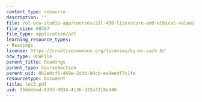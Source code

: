 ```yaml
---
content_type: resource
description: ''
file: /ol-ocw-studio-app/courses/21l-450-literature-and-ethical-values-fall-2002/716de6ad833349344c36332a7319a346_lec3.pdf
file_size: 68767
file_type: application/pdf
learning_resource_types:
- Readings
license: https://creativecommons.org/licenses/by-nc-sa/4.0/
ocw_type: OCWFile
parent_title: Readings
parent_type: CourseSection
parent_uid: 8b2e0cf6-469e-2ddb-b0cb-ea8eedf7c1fe
resourcetype: Document
title: lec3.pdf
uid: 716de6ad-8333-4934-4c36-332a7319a346
---
```

